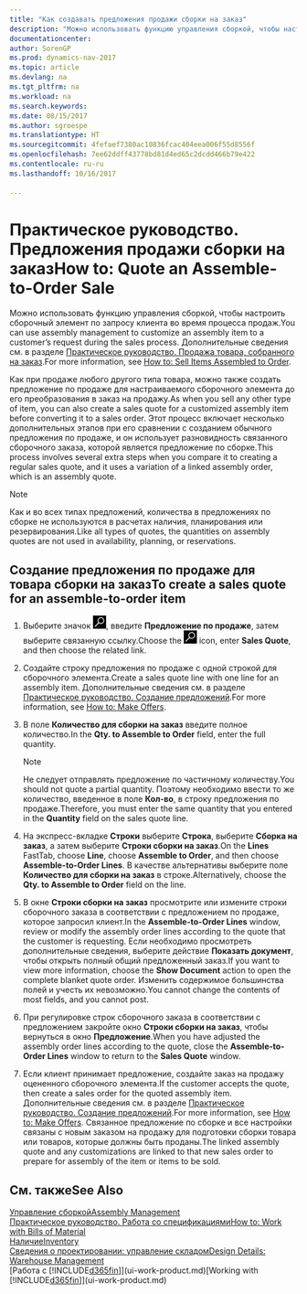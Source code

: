 ```yaml
---
title: "Как создавать предложения продажи сборки на заказ"
description: "Можно использовать функцию управления сборкой, чтобы настроить сборочный элемент по запросу клиента во время процесса продаж."
documentationcenter: 
author: SorenGP
ms.prod: dynamics-nav-2017
ms.topic: article
ms.devlang: na
ms.tgt_pltfrm: na
ms.workload: na
ms.search.keywords: 
ms.date: 08/15/2017
ms.author: sgroespe
ms.translationtype: HT
ms.sourcegitcommit: 4fefaef7380ac10836fcac404eea006f55d8556f
ms.openlocfilehash: 7ee62ddff43778bd81d4ed65c2dcdd466b79e422
ms.contentlocale: ru-ru
ms.lasthandoff: 10/16/2017

---
```

# <a name="how-to-quote-an-assemble-to-order-sale"></a><span data-ttu-id="53674-103">Практическое руководство. Предложения продажи сборки на заказ</span><span class="sxs-lookup"><span data-stu-id="53674-103">How to: Quote an Assemble-to-Order Sale</span></span>
<span data-ttu-id="53674-104">Можно использовать функцию управления сборкой, чтобы настроить сборочный элемент по запросу клиента во время процесса продаж.</span><span class="sxs-lookup"><span data-stu-id="53674-104">You can use assembly management to customize an assembly item to a customer’s request during the sales process.</span></span> <span data-ttu-id="53674-105">Дополнительные сведения см. в разделе [Практическое руководство. Продажа товара, собранного на заказ](assembly-how-to-sell-items-assembled-to-order.md).</span><span class="sxs-lookup"><span data-stu-id="53674-105">For more information, see [How to: Sell Items Assembled to Order](assembly-how-to-sell-items-assembled-to-order.md).</span></span>  

<span data-ttu-id="53674-106">Как при продаже любого другого типа товара, можно также создать предложение по продаже для настраиваемого сборочного элемента до его преобразования в заказ на продажу.</span><span class="sxs-lookup"><span data-stu-id="53674-106">As when you sell any other type of item, you can also create a sales quote for a customized assembly item before converting it to a sales order.</span></span> <span data-ttu-id="53674-107">Этот процесс включает несколько дополнительных этапов при его сравнении с созданием обычного предложения по продаже, и он использует разновидность связанного сборочного заказа, которой является предложение по сборке.</span><span class="sxs-lookup"><span data-stu-id="53674-107">This process involves several extra steps when you compare it to creating a regular sales quote, and it uses a variation of a linked assembly order, which is an assembly quote.</span></span>

> [!NOTE]  
>  <span data-ttu-id="53674-108">Как и во всех типах предложений, количества в предложениях по сборке не используются в расчетах наличия, планирования или резервирования.</span><span class="sxs-lookup"><span data-stu-id="53674-108">Like all types of quotes, the quantities on assembly quotes are not used in availability, planning, or reservations.</span></span>  

## <a name="to-create-a-sales-quote-for-an-assemble-to-order-item"></a><span data-ttu-id="53674-109">Создание предложения по продаже для товара сборки на заказ</span><span class="sxs-lookup"><span data-stu-id="53674-109">To create a sales quote for an assemble-to-order item</span></span>  
1.  <span data-ttu-id="53674-110">Выберите значок ![Поиск страницы или отчета](media/ui-search/search_small.png "Значок поиска страницы или отчета"), введите **Предложение по продаже**, затем выберите связанную ссылку.</span><span class="sxs-lookup"><span data-stu-id="53674-110">Choose the ![Search for Page or Report](media/ui-search/search_small.png "Search for Page or Report icon") icon, enter **Sales Quote**, and then choose the related link.</span></span>  
2.  <span data-ttu-id="53674-111">Создайте строку предложения по продаже с одной строкой для сборочного элемента.</span><span class="sxs-lookup"><span data-stu-id="53674-111">Create a sales quote line with one line for an assembly item.</span></span> <span data-ttu-id="53674-112">Дополнительные сведения см. в разделе [Практическое руководство. Создание предложений](sales-how-make-offers.md).</span><span class="sxs-lookup"><span data-stu-id="53674-112">For more information, see [How to: Make Offers](sales-how-make-offers.md).</span></span>  
3.  <span data-ttu-id="53674-113">В поле **Количество для сборки на заказ** введите полное количество.</span><span class="sxs-lookup"><span data-stu-id="53674-113">In the **Qty. to Assemble to Order** field, enter the full quantity.</span></span>

    > [!NOTE]  
    >  <span data-ttu-id="53674-114">Не следует отправлять предложение по частичному количеству.</span><span class="sxs-lookup"><span data-stu-id="53674-114">You should not quote a partial quantity.</span></span> <span data-ttu-id="53674-115">Поэтому необходимо ввести то же количество, введенное в поле **Кол-во**, в строку предложения по продаже.</span><span class="sxs-lookup"><span data-stu-id="53674-115">Therefore, you must enter the same quantity that you entered in the **Quantity** field on the sales quote line.</span></span>  

4.  <span data-ttu-id="53674-116">На экспресс-вкладке **Строки** выберите **Строка**, выберите **Сборка на заказ**, а затем выберите **Строки сборки на заказ**.</span><span class="sxs-lookup"><span data-stu-id="53674-116">On the **Lines** FastTab, choose **Line**, choose **Assemble to Order**, and then choose **Assemble-to-Order Lines**.</span></span> <span data-ttu-id="53674-117">В качестве альтернативы выберите поле **Количество для сборки на заказ** в строке.</span><span class="sxs-lookup"><span data-stu-id="53674-117">Alternatively, choose the **Qty. to Assemble to Order** field on the line.</span></span>  
5.  <span data-ttu-id="53674-118">В окне **Строки сборки на заказ** просмотрите или измените строки сборочного заказа в соответствии с предложением по продаже, которое запросил клиент.</span><span class="sxs-lookup"><span data-stu-id="53674-118">In the **Assemble-to-Order Lines** window, review or modify the assembly order lines according to the quote that the customer is requesting.</span></span> <span data-ttu-id="53674-119">Если необходимо просмотреть дополнительные сведения, выберите действие **Показать документ**, чтобы открыть полный общий предложенный заказ.</span><span class="sxs-lookup"><span data-stu-id="53674-119">If you want to view more information, choose the **Show Document** action to open the complete blanket quote order.</span></span> <span data-ttu-id="53674-120">Изменить содержимое большинства полей и учесть их невозможно.</span><span class="sxs-lookup"><span data-stu-id="53674-120">You cannot change the contents of most fields, and you cannot post.</span></span>  
6.  <span data-ttu-id="53674-121">При регулировке строк сборочного заказа в соответствии с предложением закройте окно **Строки сборки на заказ**, чтобы вернуться в окно **Предложение**.</span><span class="sxs-lookup"><span data-stu-id="53674-121">When you have adjusted the assembly order lines according to the quote, close the **Assemble-to-Order Lines** window to return to the **Sales Quote** window.</span></span>  
7.  <span data-ttu-id="53674-122">Если клиент принимает предложение, создайте заказ на продажу оцененного сборочного элемента.</span><span class="sxs-lookup"><span data-stu-id="53674-122">If the customer accepts the quote, then create a sales order for the quoted assembly item.</span></span> <span data-ttu-id="53674-123">Дополнительные сведения см. в разделе [Практическое руководство. Создание предложений](sales-how-make-offers.md).</span><span class="sxs-lookup"><span data-stu-id="53674-123">For more information, see [How to: Make Offers](sales-how-make-offers.md).</span></span> <span data-ttu-id="53674-124">Связанное предложение по сборке и все настройки связаны с новым заказом на продажу для подготовки сборки товара или товаров, которые должны быть проданы.</span><span class="sxs-lookup"><span data-stu-id="53674-124">The linked assembly quote and any customizations are linked to that new sales order to prepare for assembly of the item or items to be sold.</span></span>  

## <a name="see-also"></a><span data-ttu-id="53674-125">См. также</span><span class="sxs-lookup"><span data-stu-id="53674-125">See Also</span></span>  
[<span data-ttu-id="53674-126">Управление сборкой</span><span class="sxs-lookup"><span data-stu-id="53674-126">Assembly Management</span></span>](assembly-assemble-items.md)  
[<span data-ttu-id="53674-127">Практическое руководство. Работа со спецификациями</span><span class="sxs-lookup"><span data-stu-id="53674-127">How to: Work with Bills of Material</span></span>](inventory-how-work-BOMs.md)  
[<span data-ttu-id="53674-128">Наличие</span><span class="sxs-lookup"><span data-stu-id="53674-128">Inventory</span></span>](inventory-manage-inventory.md)  
[<span data-ttu-id="53674-129">Сведения о проектировании: управление складом</span><span class="sxs-lookup"><span data-stu-id="53674-129">Design Details: Warehouse Management</span></span>](design-details-warehouse-management.md)  
<span data-ttu-id="53674-130">[Работа с [!INCLUDE[d365fin](includes/d365fin_md.md)]](ui-work-product.md)</span><span class="sxs-lookup"><span data-stu-id="53674-130">[Working with [!INCLUDE[d365fin](includes/d365fin_md.md)]](ui-work-product.md)</span></span>

